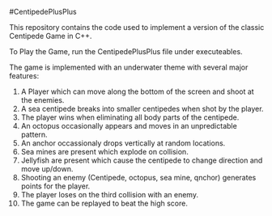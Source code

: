 #CentipedePlusPlus

This repository contains the code used to implement a version of the classic Centipede Game in C++.

To Play the Game, run the CentipedePlusPlus file under executeables.

The game is implemented with an underwater theme with several major features:

1. A Player which can move along the bottom of the screen and shoot at the enemies.
2. A sea centipede breaks into smaller centipedes when shot by the player.
3. The player wins when eliminating all body parts of the centipede.
4. An octopus occasionally appears and moves in an unpredictable pattern.
5. An anchor occassionaly drops vertically at random locations.
6. Sea mines are present which explode on collision.
7. Jellyfish are present which cause the centipede to change direction and move up/down.
8. Shooting an enemy (Centipede, octopus, sea mine, qnchor) generates points for the player.
9. The player loses on the third collision with an enemy.
10. The game can be replayed to beat the high score.
